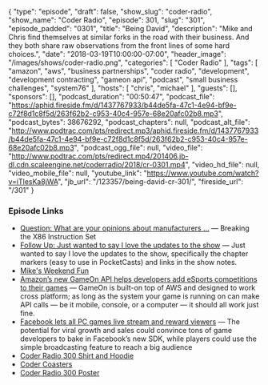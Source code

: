 {
  "type": "episode",
  "draft": false,
  "show_slug": "coder-radio",
  "show_name": "Coder Radio",
  "episode": 301,
  "slug": "301",
  "episode_padded": "0301",
  "title": "Being David",
  "description": "Mike and Chris find themselves at similar forks in the road with their business. And they both share raw observations from the front lines of some hard choices.",
  "date": "2018-03-19T10:00:00-07:00",
  "header_image": "/images/shows/coder-radio.png",
  "categories": [
    "Coder Radio"
  ],
  "tags": [
    "amazon",
    "aws",
    "business partnerships",
    "coder radio",
    "development",
    "development contracting",
    "gameon api",
    "podcast",
    "small business challenges",
    "system76"
  ],
  "hosts": [
    "chris",
    "michael"
  ],
  "guests": [],
  "sponsors": [],
  "podcast_duration": "00:50:47",
  "podcast_file": "https://aphid.fireside.fm/d/1437767933/b44de5fa-47c1-4e94-bf9e-c72f8d1c8f5d/263f62b2-c953-40c4-957e-68e20afc02b8.mp3",
  "podcast_bytes": 38676292,
  "podcast_chapters": null,
  "podcast_alt_file": "http://www.podtrac.com/pts/redirect.mp3/aphid.fireside.fm/d/1437767933/b44de5fa-47c1-4e94-bf9e-c72f8d1c8f5d/263f62b2-c953-40c4-957e-68e20afc02b8.mp3",
  "podcast_ogg_file": null,
  "video_file": "http://www.podtrac.com/pts/redirect.mp4/201406.jb-dl.cdn.scaleengine.net/coderradio/2018/cr-0301.mp4",
  "video_hd_file": null,
  "video_mobile_file": null,
  "youtube_link": "https://www.youtube.com/watch?v=iTlesKa8jWA",
  "jb_url": "/123357/being-david-cr-301/",
  "fireside_url": "/301"
}


### Episode Links

  * [Question: What are your opinions about manufacturers ...](https://pastebin.com/6jwC6EZd "Question: What are your opinions about manufacturers ...") — Breaking the X86 Instruction Set
  * [Follow Up: Just wanted to say I love the updates to the show](https://pastebin.com/aFcCsxJc "Follow Up: Just wanted to say I love the updates to the show") — Just wanted to say I love the updates to the show, specifically the chapter markers (easy to use in PocketCasts) and links in the show notes.
  * [Mike's Weekend Fun](https://twitter.com/dominucco/status/975371980961730569?ref_src=twsrc%5Etfw "Mike's Weekend Fun")
  * [Amazon’s new GameOn API helps developers add eSports competitions to their games](https://techcrunch.com/2018/03/19/amazons-new-gameon-api-helps-developers-add-esports-competitions-to-their-games/ "Amazon’s new GameOn API helps developers add eSports competitions to their games") — GameOn is built-on top of AWS and designed to work cross platform; as long as the system your game is running on can make API calls — be it mobile, console, or a computer — it should all work just fine.
  * [Facebook lets all PC games live stream and reward viewers](https://techcrunch.com/2018/03/19/facebook-pc-games-live/ "Facebook lets all PC games live stream and reward viewers") — The potential for viral growth and sales could convince tons of game developers to bake in Facebook’s new SDK, while players could use the simple broadcasting feature to reach a big audience
  * [Coder Radio 300 Shirt and Hoodie](https://teespring.com/coder300#pid=369&cid=6513&sid=front "Coder Radio 300 Shirt and Hoodie")
  * [Coder Coasters](https://www.zazzle.com/coder_radio_coasters-256452606981654267 "Coder Coasters")
  * [Coder Radio 300 Poster](https://www.zazzle.com/coder_radio_300_poster-228301069775271870 "Coder Radio 300 Poster")


